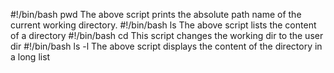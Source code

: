 #!/bin/bash
pwd
The above script prints the absolute path name of the current working directory.
#!/bin/bash
ls
The above script lists the content of a directory
#!/bin/bash
cd
This script changes the working dir to the user dir
#!/bin/bash
ls -l
The above script displays the content of the directory in a long list
